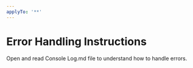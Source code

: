 ```yaml
---
applyTo: '**'
---
```

# Error Handling Instructions
Open and read Console Log.md file to understand how to handle errors.